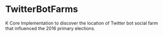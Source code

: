 # TwitterBotFarms
K Core Implementation to discover the location of Twitter bot social farm that influenced the 2016 primary elections.
